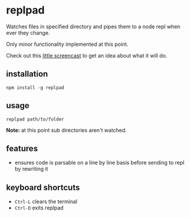 # replpad

Watches files in specified directory and pipes them to a node repl when ever they change.

Only minor functionality implemented at this point.

Check out this [little screencast](http://youtu.be/rwBuSlzU57Y) to get an idea about what it will do.

## installation

    npm install -g replpad

## usage

    replpad path/to/folder

**Note:** at this point sub directories aren't watched.

## features

- ensures code is parsable on a line by line basis before sending to repl by rewriting it

## keyboard shortcuts

- `Ctrl-L` clears the terminal
- `Ctrl-D` exits replpad
